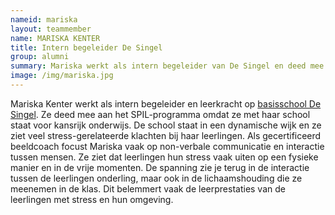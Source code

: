 ```yaml
---
nameid: mariska
layout: teammember
name: MARISKA KENTER
title: Intern begeleider De Singel
group: alumni
summary: Mariska werkt als intern begeleider van De Singel en deed mee aan het SPIL-programma
image: /img/mariska.jpg
---
```


Mariska Kenter werkt als intern begeleider en leerkracht op [basisschool De Singel](https://singelleiden.nl/). Ze deed mee aan het SPIL-programma omdat ze met haar school staat voor kansrijk onderwijs. De school staat in een dynamische wijk en ze ziet veel stress-gerelateerde klachten bij haar leerlingen. Als gecertificeerd beeldcoach focust Mariska vaak op non-verbale communicatie en interactie tussen mensen. Ze ziet dat leerlingen hun stress vaak uiten op een fysieke manier en in de vrije momenten. De spanning zie je terug in de interactie tussen de leerlingen onderling, maar ook in de lichaamshouding die ze meenemen in de klas. Dit belemmert vaak de leerprestaties van de leerlingen met stress en hun omgeving.
